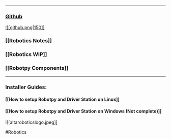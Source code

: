 ___
### [Github](https://github.com/AltaHighRobotics)
[![[github.png|150]]](https://github.com/AltaHighRobotics)
### [[Robotics Notes]]
### [[Robotics WIP]]
### [[Robotpy Components]]
___
### Installer Guides:
#### [[How to setup Robotpy and Driver Station on Linux]]
#### [[How to setup Robotpy and Driver Station on Windows (Not complete)]]

![[altaroboticslogo.jpeg]]


#Robotics 